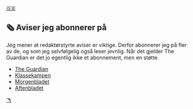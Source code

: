 <head>  
    <link rel="stylesheet" href="styles.css">
</head>

<a href="newspapers_english.md" class="flag-link">🇬🇧</a>

## 🗞️ Aviser jeg abonnerer på

Jeg mener at redaktørstyrte aviser er viktige. Derfor abonnerer jeg på fler av de, og som jeg selvfølgelig også leser jevnlig. Når det gjelder The Guardian er det jo egentlig ikke et abonnement, men en støtte.

- [The Guardian]("https://www.theguardian.com/europe")
- [Klassekampen]("https://klassekampen.no/")
- [Morgenbladet]("https://www.morgenbladet.no/")
- [Aftenbladet]("https://www.aftenbladet.no/")

<a href="index.md" class="boom-link">🪃</a>
